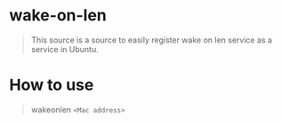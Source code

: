 # wake-on-len

> This source is a source to easily register wake on len service as a service in Ubuntu.

# How to use
> wakeonlen ```<Mac address>```
